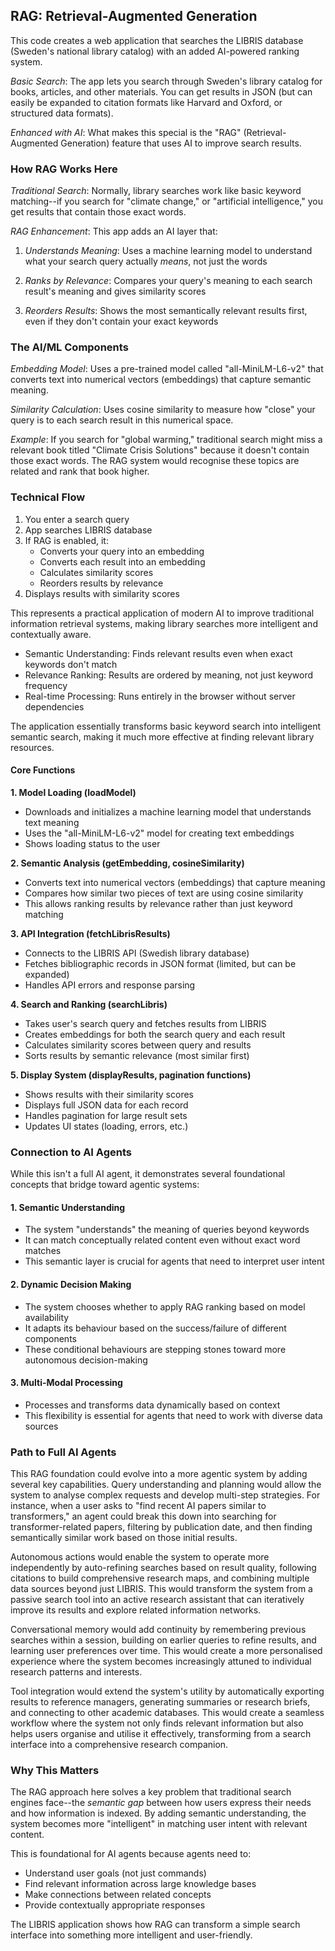 
## RAG: Retrieval-Augmented Generation

This code creates a web application that searches the LIBRIS database (Sweden's national library catalog)
with an added AI-powered ranking system.

*Basic Search*: The app lets you search through Sweden's library catalog for books, articles, and other
materials. You can get results in JSON (but can easily be expanded to citation formats like Harvard and Oxford, or
structured data formats).

*Enhanced with AI*: What makes this special is the "RAG" (Retrieval-Augmented Generation) feature that
uses AI to improve search results.

### How RAG Works Here

*Traditional Search*: Normally, library searches work like basic keyword matching--if you search for
"climate change," or "artificial intelligence," you get results that contain those exact words.

*RAG Enhancement*: This app adds an AI layer that:
1. *Understands Meaning*: Uses a machine learning model to understand what
   your search query actually *means*, not just the words

2. *Ranks by Relevance*: Compares your query's meaning to each search result's
   meaning and gives similarity scores

3. *Reorders Results*: Shows the most semantically relevant results first,
   even if they don't contain your exact keywords


### The AI/ML Components

*Embedding Model*: Uses a pre-trained model called "all-MiniLM-L6-v2" that converts text
into numerical vectors (embeddings) that capture semantic meaning.

*Similarity Calculation*: Uses cosine similarity to measure how "close" your query is to
each search result in this numerical space.

*Example*: If you search for "global warming," traditional search might miss a relevant book
titled "Climate Crisis Solutions" because it doesn't contain those exact words. The RAG
system would recognise these topics are related and rank that book higher.


### Technical Flow

1. You enter a search query
2. App searches LIBRIS database
3. If RAG is enabled, it:
   - Converts your query into an embedding
   - Converts each result into an embedding
   - Calculates similarity scores
   - Reorders results by relevance
4. Displays results with similarity scores

This represents a practical application of modern AI to improve traditional information
retrieval systems, making library searches more intelligent and contextually aware.

* Semantic Understanding: Finds relevant results even when exact keywords don't match
* Relevance Ranking: Results are ordered by meaning, not just keyword frequency
* Real-time Processing: Runs entirely in the browser without server dependencies

The application essentially transforms basic keyword search into intelligent semantic search,
making it much more effective at finding relevant library resources.


#### Core Functions

__1. Model Loading (loadModel)__

- Downloads and initializes a machine learning model that understands text meaning
- Uses the "all-MiniLM-L6-v2" model for creating text embeddings
- Shows loading status to the user

__2. Semantic Analysis (getEmbedding, cosineSimilarity)__

- Converts text into numerical vectors (embeddings) that capture meaning
- Compares how similar two pieces of text are using cosine similarity
- This allows ranking results by relevance rather than just keyword matching

__3. API Integration (fetchLibrisResults)__

- Connects to the LIBRIS API (Swedish library database)
- Fetches bibliographic records in JSON format (limited, but can be expanded)
- Handles API errors and response parsing

__4. Search and Ranking (searchLibris)__

- Takes user's search query and fetches results from LIBRIS
- Creates embeddings for both the search query and each result
- Calculates similarity scores between query and results
- Sorts results by semantic relevance (most similar first)

__5. Display System (displayResults, pagination functions)__

- Shows results with their similarity scores
- Displays full JSON data for each record
- Handles pagination for large result sets
- Updates UI states (loading, errors, etc.)


### Connection to AI Agents

While this isn't a full AI agent, it demonstrates several foundational concepts that bridge
toward agentic systems:

#### 1. Semantic Understanding
- The system "understands" the meaning of queries beyond keywords
- It can match conceptually related content even without exact word matches
- This semantic layer is crucial for agents that need to interpret user intent

#### 2. Dynamic Decision Making
- The system chooses whether to apply RAG ranking based on model availability
- It adapts its behaviour based on the success/failure of different components
- These conditional behaviours are stepping stones toward more autonomous decision-making

#### 3. Multi-Modal Processing
- Processes and transforms data dynamically based on context
- This flexibility is essential for agents that need to work with diverse data sources


### Path to Full AI Agents

This RAG foundation could evolve into a more agentic system by adding several key capabilities.
Query understanding and planning would allow the system to analyse complex requests and develop
multi-step strategies. For instance, when a user asks to "find recent AI papers similar to
transformers," an agent could break this down into searching for transformer-related papers,
filtering by publication date, and then finding semantically similar work based on those initial
results.

Autonomous actions would enable the system to operate more independently by auto-refining searches
based on result quality, following citations to build comprehensive research maps, and combining
multiple data sources beyond just LIBRIS. This would transform the system from a passive search
tool into an active research assistant that can iteratively improve its results and explore related
information networks.

Conversational memory would add continuity by remembering previous searches within a session, building
on earlier queries to refine results, and learning user preferences over time. This would create a
more personalised experience where the system becomes increasingly attuned to individual research
patterns and interests.

Tool integration would extend the system's utility by automatically exporting results to reference
managers, generating summaries or research briefs, and connecting to other academic databases. This
would create a seamless workflow where the system not only finds relevant information but also helps
users organise and utilise it effectively, transforming from a search interface into a comprehensive
research companion.

### Why This Matters

The RAG approach here solves a key problem that traditional search engines face--the
*semantic gap* between how users express their needs and how information is indexed.
By adding semantic understanding, the system becomes more "intelligent" in matching
user intent with relevant content.

This is foundational for AI agents because agents need to:
- Understand user goals (not just commands)
- Find relevant information across large knowledge bases
- Make connections between related concepts
- Provide contextually appropriate responses

The LIBRIS application shows how RAG can transform a simple search interface into something
more intelligent and user-friendly.


